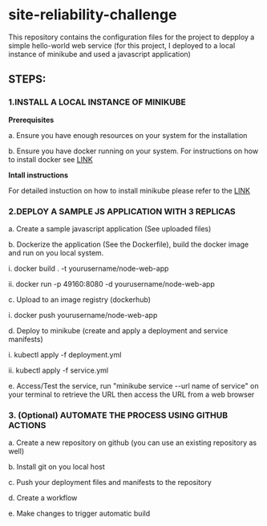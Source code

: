 ﻿# site-reliability-challenge

This repository contains the configuration files for the project to depploy a simple hello-world web service (for this project, I deployed to a local instance of minikube and used a javascript application)

## STEPS:

### 1.INSTALL A LOCAL INSTANCE OF MINIKUBE

**Prerequisites**

a. Ensure you have enough resources on your system for the installation

b. Ensure you have docker running on your system. For instructions on how to install docker see [LINK](https://docs.docker.com/engine/install/)

**Intall instructions**

For detailed instuction on how to install minikube please refer to the [LINK](https://minikube.sigs.k8s.io/docs/start/)

### 2.DEPLOY A SAMPLE JS APPLICATION WITH 3 REPLICAS

a. Create a sample javascript application (See uploaded files)

b. Dockerize the application (See the Dockerfile), build the docker image and run on you local system.

  i. docker build . -t yourusername/node-web-app
  
  ii. docker run -p 49160:8080 -d yourusername/node-web-app

c. Upload to an image registry (dockerhub)

  i. docker push yourusername/node-web-app

d. Deploy to minikube (create and apply a deployment and service manifests)

  i. kubectl apply -f deployment.yml
  
  ii. kubectl apply -f service.yml

e. Access/Test the service, run "minikube service --url name of service" on your terminal to retrieve the URL then access the URL from a web browser

### **3. (Optional) AUTOMATE THE PROCESS USING GITHUB ACTIONS**

a. Create a new repository on github (you can use an existing repository as well)

b. Install git on you local host

c. Push your deployment files and manifests to the repository

d. Create a workflow

e. Make changes to trigger automatic build
